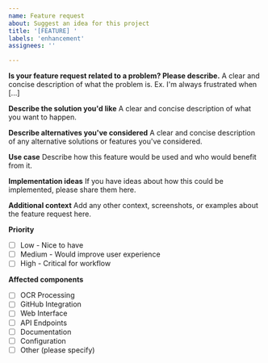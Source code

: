 ```yaml
---
name: Feature request
about: Suggest an idea for this project
title: '[FEATURE] '
labels: 'enhancement'
assignees: ''

---
```


**Is your feature request related to a problem? Please describe.**
A clear and concise description of what the problem is. Ex. I'm always frustrated when [...]

**Describe the solution you'd like**
A clear and concise description of what you want to happen.

**Describe alternatives you've considered**
A clear and concise description of any alternative solutions or features you've considered.

**Use case**
Describe how this feature would be used and who would benefit from it.

**Implementation ideas**
If you have ideas about how this could be implemented, please share them here.

**Additional context**
Add any other context, screenshots, or examples about the feature request here.

**Priority**
- [ ] Low - Nice to have
- [ ] Medium - Would improve user experience
- [ ] High - Critical for workflow

**Affected components**
- [ ] OCR Processing
- [ ] GitHub Integration
- [ ] Web Interface
- [ ] API Endpoints
- [ ] Documentation
- [ ] Configuration
- [ ] Other (please specify)